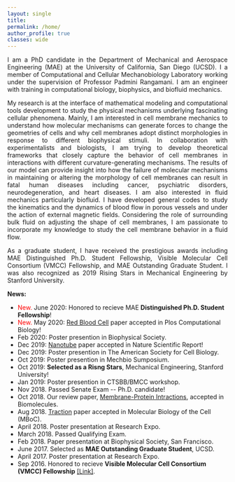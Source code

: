 ```yaml
---
layout: single
title:
permalink: /home/
author_profile: true
classes: wide
---
```

<p style='text-align: justify;'> 
I am a PhD candidate in the Department of Mechanical and Aerospace Engineering (MAE) at the University of California, San Diego (UCSD). I a member of Computational and Cellular Mechanobiology Laboratory working under the supervision of Professor Padmini Rangamani. I am an engineer with training in computational biology, biophysics, and biofluid mechanics.
</p> 
<p style='text-align: justify;'> 
My research is at the interface of mathematical modeling and computational tools development to study the physical mechanisms underlying fascinating cellular phenomena. Mainly, I am interested in cell membrane mechanics to understand how molecular mechanisms can generate forces to change the geometries of cells and why cell membranes adopt distinct morphologies in response to different biophysical stimuli. In collaboration with experimentalists and biologists, I am trying to develop theoretical frameworks that closely capture the behavior of cell membranes in interactions with different curvature-generating mechanisms. The results of our model can provide insight into how the failure of molecular mechanisms in maintaining or altering the morphology of cell membranes can result in fatal human diseases including cancer, psychiatric disorders, neurodegeneration, and heart diseases. I am also interested in fluid mechanics particularly biofluid. I have developed general codes to study the kinematics and the dynamics of blood flow in porous vessels and under the action of external magnetic fields. Considering the role of surrounding bulk fluid on adjusting the shape of cell membranes, I am passionate to incorporate my knowledge to study the cell membrane behavior in a fluid flow.   
</p>  

<p style='text-align: justify;'> 
As a graduate student, I have received the prestigious awards including MAE Distinguished Ph.D. Student Fellowship, Visible Molecular Cell Consortium (VMCC) Fellowship, and MAE Outstanding Graduate Student. I was also recognized as 2019 Rising Stars in Mechanical Engineering by Stanford University. 
</p>

**News:**
- <span style="color:red;"> New.  </span> June 2020: Honored to recieve MAE **Distinguished Ph.D. Student Fellowship**!
- <span style="color:red;"> New.  </span> May 2020: [Red Blood Cell](https://journals.plos.org/ploscompbiol/article?id=10.1371/journal.pcbi.1007890&rev=1) paper accepted in Plos Computational Biology!
-  Feb 2020: Poster presention in Biophysical Society.
-  Dec 2019: [Nanotube](https://www.nature.com/articles/s41598-020-59221-x) paper accepted in Nature Scientific Report!
-  Dec 2019: Poster presention in The American Society for Cell Biology.
-  Oct 2019: Poster presention in Mechbio Sumposium.
-  Oct 2019: **Selected as a Risng Stars**, Mechanical Engineering, Stanford University! 
-  Jan 2019: Poster presention in CTSBB/BMCC workshop.
-  Nov 2018. Passed Senate Exam -- Ph.D. candidate! 
-  Oct 2018. Our review paper, [Membrane-Protein Intractions](https://www.mdpi.com/2218-273X/8/4/120), accepted in Biomolecules.
-  Aug 2018. [Traction](https://www.molbiolcell.org/doi/full/10.1091/mbc.E18-02-0087) paper accepted in Molecular Biology of the Cell (MBoC).
-  April 2018. Poster presentation at Research Expo. 
-  March 2018. Passed Qualifying Exam.
-  Feb 2018. Paper presentation at Biophysical Society, San Francisco.
-  June 2017. Selected as **MAE Outstanding Graduate Student**, UCSD.
-  April 2017. Poster presentation at Research Expo.
-  Sep 2016.  Honored to recieve **Visible Molecular Cell Consortium (VMCC) Fellowship** [[Link]](https://vmcc.ucsd.edu/).

<!---The cell membrane is a self-assembled lipid bilayer that serves as a semipermeable barrier
and protects the cell's contents from perils in the extracellular. From a mechanical point of view, the cell membrane is a continuous viscoelastic shell that facilitates the change of the cell morphology--->

<!--- the role of different molecular machinary in prescribing and maintaining the morphology of different cell types. 
Cell shape maintenance and the ability of the cell to alter its shape are fundemental for regulation of various biological function. Any defects in the ability of the cell to adjust its morphology can result in fatal human disease such as cancer, psychiatric disorders, neurodegeneration, and heart diseases. In collaboration with experimentalist and biologist, I am trying to develope theoritical frameworks that closely capture the 
  Any  and any failure in that can result in fatal human disease such ascancer, psychiatric disorders, neurodegeneration, and heart diseases. 
  Cell shape maintenance and the ability of the cell to alter its shape are closely related to biological function of cells. I am interested in understanding how molecular mechanisms can generate forces to change the geometries of cells and why cells adapt distinct morphologies in response to different biophysical stimula. To answer these questions, I develope theortical models integrating it with experimental data. biophysical and  
   Indeed, 
Cell shape and function are intricately coupled; cells must maintain specific shapes to support their physiological
functions
  My research mainly focuses on the application of theoritical models to undersatnd how molecular mechanisms can generate forces to deform the cell memebarnes and why cell membranes adapt distinct morphologies in response to different biophysical stimula. From a mechanical point of view, plasma membrane is a continuous elastic shell that bends and deforms in response to large external stresses. 
</p>
My main inteerst is to undersatnd how molecular mechanisms can generate forces to deform the cell memebarnes and why cell membranes adapt various morphologies in response to different biophysical stimulat. To answer these questions, I 
My research mainly focuses on the application of theoritical models to undersatnd how molecular mechanisms can generate forces to deform the cell memebarnes and why cell membranes adapt different morphologies 
cell membranes can adopt its morphology of mechanics in cellular phenomena broadly from membrane -cytoskeleton interaction, membrane-protein crowding and bulk fluid to cell shape regulation, cell division and endocytosis.
biological phenomena at the cellular level.--- >


<!-- <h1>Latest Posts</h1> 
{% assign sorted = site.posts | sort:'date' | reverse %}
<ul>
{% for post in sorted limit:3%}
	<div class="{{ include.type | default: "list" }}__item">
	  <article class="archive__item" itemscope itemtype="http://schema.org/CreativeWork">
	    <li>
	      <h3 class="archive__item-title" itemprop="headline">
			 	  <a href="{{ root_url }}{{ post.url }}">{{ post.title }}</a>
	      </h3>
        <p class="archive__item-excerpt" itemprop="description">{{post.excerpt}}</p>
	    </li>
	 </article>
	</div>
{% endfor %}
<ul>
<a href="/blog/" class="back-to-top">More posts &rarr;</a>

-->
